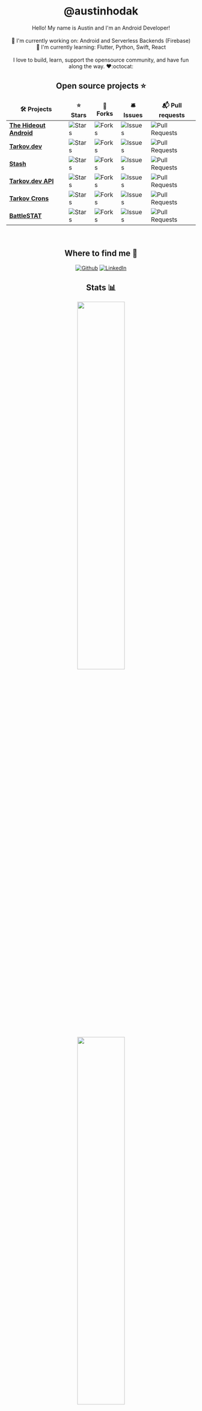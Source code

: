 <h1 align="center">@austinhodak</h3>

<p align="center">
  Hello! My name is Austin and I'm an Android Developer!</a>
  <br>
  <br>
  🔭 I'm currently working on: Android and Serverless Backends (Firebase)
  <br>
  🌱 I'm currently learning: Flutter, Python, Swift, React
  <br>
  <br>
  I love to build, learn, support the opensource community, and have fun along the way. ❤️:octocat:
  <br>
</p>

<h2 align="center">Open source projects ⭐</h3>
<table align="center">
  <thead align="center">
    <tr border: none;>
      <td><b>🛠 Projects</b></td>
      <td><b>⭐ Stars</b></td>
      <td><b>🍴 Forks</b></td>
      <td><b>🛎 Issues</b></td>
      <td><b>📬 Pull requests</b></td>
    </tr>
  </thead>
  <tbody>
    <tr>
      <td><a href="https://github.com/austinhodak/thehideoutandroid"><b>The Hideout Android</b></a></td>
      <td><img alt="Stars" src="https://img.shields.io/github/stars/austinhodak/thehideoutandroid?style=flat-square&labelColor=343b41"/></td>
      <td><img alt="Forks" src="https://img.shields.io/github/forks/austinhodak/thehideoutandroid?style=flat-square&labelColor=343b41"/></td>
      <td><img alt="Issues" src="https://img.shields.io/github/issues/austinhodak/thehideoutandroid?style=flat-square&labelColor=343b41"/></td>
      <td><img alt="Pull Requests" src="https://img.shields.io/github/issues-pr/austinhodak/thehideoutandroid?style=flat-square&labelColor=343b41"/></td>
    </tr>
    <tr>
      <td><a href="https://github.com/the-hideout/tarkov-dev"><b>Tarkov.dev</b></a></td>
      <td><img alt="Stars" src="https://img.shields.io/github/stars/the-hideout/tarkov-dev?style=flat-square&labelColor=343b41"/></td>
      <td><img alt="Forks" src="https://img.shields.io/github/forks/the-hideout/tarkov-dev?style=flat-square&labelColor=343b41"/></td>
      <td><img alt="Issues" src="https://img.shields.io/github/issues/the-hideout/tarkov-dev?style=flat-square&labelColor=343b41"/></td>
      <td><img alt="Pull Requests" src="https://img.shields.io/github/issues-pr/the-hideout/tarkov-dev?style=flat-square&labelColor=343b41"/></td>
    </tr>
    <tr>
      <td><a href="https://github.com/the-hideout/stash"><b>Stash</b></a></td>
      <td><img alt="Stars" src="https://img.shields.io/github/stars/the-hideout/stash?style=flat-square&labelColor=343b41"/></td>
      <td><img alt="Forks" src="https://img.shields.io/github/forks/the-hideout/stash?style=flat-square&labelColor=343b41"/></td>
      <td><img alt="Issues" src="https://img.shields.io/github/issues/the-hideout/stash?style=flat-square&labelColor=343b41"/></td>
      <td><img alt="Pull Requests" src="https://img.shields.io/github/issues-pr/the-hideout/stash?style=flat-square&labelColor=343b41"/></td>
    </tr>
    <tr>
      <td><a href="https://github.com/the-hideout/tarkov-data-api"><b>Tarkov.dev API</b></a></td>
      <td><img alt="Stars" src="https://img.shields.io/github/stars/the-hideout/tarkov-data-api?style=flat-square&labelColor=343b41"/></td>
      <td><img alt="Forks" src="https://img.shields.io/github/forks/the-hideout/tarkov-data-api?style=flat-square&labelColor=343b41"/></td>
      <td><img alt="Issues" src="https://img.shields.io/github/issues/the-hideout/tarkov-data-api?style=flat-square&labelColor=343b41"/></td>
      <td><img alt="Pull Requests" src="https://img.shields.io/github/issues-pr/the-hideout/tarkov-data-api?style=flat-square&labelColor=343b41"/></td>
    </tr>
    <tr>
      <td><a href="https://github.com/the-hideout/tarkov-crons"><b>Tarkov Crons</b></a></td>
      <td><img alt="Stars" src="https://img.shields.io/github/stars/the-hideout/tarkov-crons?style=flat-square&labelColor=343b41"/></td>
      <td><img alt="Forks" src="https://img.shields.io/github/forks/the-hideout/tarkov-crons?style=flat-square&labelColor=343b41"/></td>
      <td><img alt="Issues" src="https://img.shields.io/github/issues/the-hideout/tarkov-crons?style=flat-square&labelColor=343b41"/></td>
      <td><img alt="Pull Requests" src="https://img.shields.io/github/issues-pr/the-hideout/tarkov-crons?style=flat-square&labelColor=343b41"/></td>
    </tr>
    <tr>
      <td><a href="https://github.com/austinhodak/BattleSTAT"><b>BattleSTAT</b></a></td>
      <td><img alt="Stars" src="https://img.shields.io/github/stars/austinhodak/BattleSTAT?style=flat-square&labelColor=343b41"/></td>
      <td><img alt="Forks" src="https://img.shields.io/github/forks/austinhodak/BattleSTAT?style=flat-square&labelColor=343b41"/></td>
      <td><img alt="Issues" src="https://img.shields.io/github/issues/austinhodak/BattleSTAT?style=flat-square&labelColor=343b41"/></td>
      <td><img alt="Pull Requests" src="https://img.shields.io/github/issues-pr/austinhodak/BattleSTAT?style=flat-square&labelColor=343b41"/></td>
    </tr>
  </tbody>
</table>

<br>

<h2 align="center">Where to find me 📍</h3>
<p align="center">
  <a href="https://github.com/austinhodak" target="_blank"><img alt="Github" src="https://img.shields.io/badge/GitHub-%2312100E.svg?&style=for-the-badge&logo=Github&logoColor=white" /></a> 
  <a href="https://www.linkedin.com/in/austin-h-823b66b2/" target="_blank"><img alt="LinkedIn" src="https://img.shields.io/badge/linkedin-%230077B5.svg?&style=for-the-badge&logo=linkedin&logoColor=white" /></a>
</p>

<h2 align="center">Stats 📊</h3>
<p align="center">
  <img width="50%" src="https://github-readme-stats.vercel.app/api?username=austinhodak&count_private=true&show_icons=true&theme=tokyonight&hide=issues,prs"/>
  <br>
  <img width="50%" src="https://github-readme-streak-stats.herokuapp.com/?user=austinhodak&theme=tokyonight"/>
</p>

<!--
**austinhodak/austinhodak** is a ✨ _special_ ✨ repository because its `README.md` (this file) appears on your GitHub profile.

Here are some ideas to get you started:

- 🔭 I’m currently working on ...
- 🌱 I’m currently learning ...
- 👯 I’m looking to collaborate on ...
- 🤔 I’m looking for help with ...
- 💬 Ask me about ...
- 📫 How to reach me: ...
- 😄 Pronouns: ...
- ⚡ Fun fact: ...
-->
